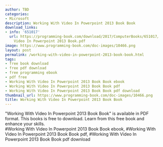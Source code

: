 ```yaml
---
author: TBD
categories:
- Microsoft
description: Working With Video In Powerpoint 2013 Book Book
download_links:
- info: '651017'
  url: https://programming-book.com/download/2017/ComputerBooks/651017/Working With
    Video In Powerpoint 2013 Book.pdf
image: https://www.programming-book.com/doc-images/10466.png
layout: post
permalink: /working-with-video-in-powerpoint-2013-book-book.html
tags:
- free book download
- free pdf download
- free programming ebook
- pdf free
- Working With Video In Powerpoint 2013 Book Book ebook
- Working With Video In Powerpoint 2013 Book Book pdf
- Working With Video In Powerpoint 2013 Book Book pdf download
thumbnail_url: https://www.programming-book.com/doc-images/10466.png
title: Working With Video In Powerpoint 2013 Book Book
---
```


 
<div class="item-desc text-justify">
  "Working With Video In Powerpoint 2013 Book Book" is available in PDF format. This books is free to download. Learn from this free book and enhance your skills.
  <br>
  #Working With Video In Powerpoint 2013 Book Book ebook, #Working With Video In Powerpoint 2013 Book Book pdf, #Working With Video In Powerpoint 2013 Book Book pdf download
</div>